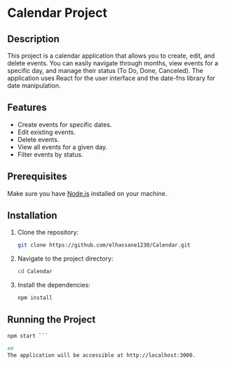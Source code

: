 # Calendar Project

## Description

This project is a calendar application that allows you to create, edit, and delete events. You can easily navigate through months, view events for a specific day, and manage their status (To Do, Done, Canceled). The application uses React for the user interface and the date-fns library for date manipulation.

## Features

- Create events for specific dates.
- Edit existing events.
- Delete events.
- View all events for a given day.
- Filter events by status.

## Prerequisites

Make sure you have [Node.js](https://nodejs.org/) installed on your machine.

## Installation

1. Clone the repository:

   ```bash
   git clone https://github.com/elhassane1230/Calendar.git
   
2. Navigate to the project directory:

   ```bash
   cd Calendar
4. Install the dependencies:

   ```bash
   npm install

## Running the Project
  
  ```bash
  npm start ```

##
The application will be accessible at http://localhost:3000.
